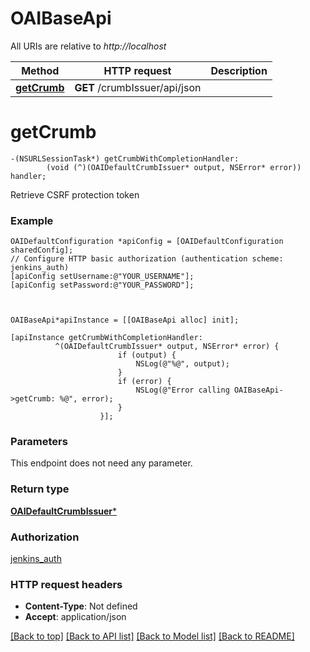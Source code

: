 # OAIBaseApi

All URIs are relative to *http://localhost*

Method | HTTP request | Description
------------- | ------------- | -------------
[**getCrumb**](OAIBaseApi.md#getcrumb) | **GET** /crumbIssuer/api/json | 


# **getCrumb**
```objc
-(NSURLSessionTask*) getCrumbWithCompletionHandler: 
        (void (^)(OAIDefaultCrumbIssuer* output, NSError* error)) handler;
```



Retrieve CSRF protection token

### Example
```objc
OAIDefaultConfiguration *apiConfig = [OAIDefaultConfiguration sharedConfig];
// Configure HTTP basic authorization (authentication scheme: jenkins_auth)
[apiConfig setUsername:@"YOUR_USERNAME"];
[apiConfig setPassword:@"YOUR_PASSWORD"];



OAIBaseApi*apiInstance = [[OAIBaseApi alloc] init];

[apiInstance getCrumbWithCompletionHandler: 
          ^(OAIDefaultCrumbIssuer* output, NSError* error) {
                        if (output) {
                            NSLog(@"%@", output);
                        }
                        if (error) {
                            NSLog(@"Error calling OAIBaseApi->getCrumb: %@", error);
                        }
                    }];
```

### Parameters
This endpoint does not need any parameter.

### Return type

[**OAIDefaultCrumbIssuer***](OAIDefaultCrumbIssuer.md)

### Authorization

[jenkins_auth](../README.md#jenkins_auth)

### HTTP request headers

 - **Content-Type**: Not defined
 - **Accept**: application/json

[[Back to top]](#) [[Back to API list]](../README.md#documentation-for-api-endpoints) [[Back to Model list]](../README.md#documentation-for-models) [[Back to README]](../README.md)

